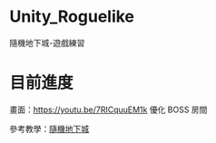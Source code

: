 # Unity_Roguelike
 隨機地下城-遊戲練習
# 目前進度
  畫面：https://youtu.be/7RICquuEM1k
  優化 BOSS 房間
  
  參考教學：[隨機地下城](https://www.bilibili.com/video/BV1W7411s7fq/)
